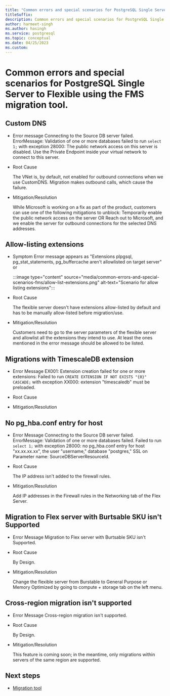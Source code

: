 ```yaml
---
title: "Common errors and special scenarios for PostgreSQL Single Server to Flexible using the FMS migration tool"
titleSuffix: 
description: Common errors and special scenarios for PostgreSQL Single Server to Flexible using the FMS migration tool.
author: harmeet-singh
ms.author: hasingh
ms.service: postgresql
ms.topic: conceptual
ms.date: 04/25/2023
ms.custom:
---
```


# Common errors and special scenarios for PostgreSQL Single Server to Flexible using the FMS migration tool.

## Custom DNS

- Error message
    Connecting to the Source DB server failed. ErrorMessage: Validation of one or more databases failed to run `select 1;` with exception 28000: The public network access on this server is disabled. Use the Private Endpoint inside your virtual network to connect to this server.
    
- Root Cause
   
    The VNet is, by default, not enabled for outbound connections when we use CustomDNS. Migration makes outbound calls, which cause the failure.
    
- Mitigation/Resolution
   
    While Microsoft is working on a fix as part of the product, customers can use one of the following mitigations to unblock:
    Temporarily enable the public network access on the server
    OR
    Reach out to Microsoft, and we enable the server for outbound connections for the selected DNS addresses.
    
## Allow-listing extensions

- Symptom
    Error message appears as "Extensions plpgsql, pg_stat_statements, pg_buffercache aren't allowlisted on target server" or
    
    :::image type="content" source="media/common-errors-and-special-scenarios-fms/allow-list-extensions.png" alt-text="Scenario for allow listing extensions":::
    
- Root Cause
 
    The flexible server doesn't have extensions allow-listed by default and has to be manually allow-listed before migration/use.
    
- Mitigation/Resolution
   
    Customers need to go to the server parameters of the flexible server and allowlist all the extensions they intend to use. At least the ones mentioned in the error message should be allowed to be listed.

## Migrations with TimescaleDB extension

- Error Message 
    EX001: Extension creation failed for one or more extensions:
    Failed to run `CREATE EXTENSION IF NOT EXISTS "{0}" CASCADE;` with exception XX000: extension "timescaledb" must be preloaded.
    
- Root Cause
   
    <!-- TBA -->

- Mitigation/Resolution
   
    <!-- TBA -->

## No pg_hba.conf entry for host

- Error Message
    Connecting to the Source DB server failed. ErrorMessage: Validation of one or more databases failed. Failed to run `select 1;` with exception 28000: no pg_hba.conf entry for host "xx.xx.xx.xx", the user "username," database "postgres," SSL on Parameter name: SourceDBServerResourceId.

- Root Cause
   
    The IP address isn't added to the firewall rules.

- Mitigation/Resolution
   
    Add IP addresses in the Firewall rules in the Networking tab of the Flex Server.

## Migration to Flex server with Burtsable SKU isn't Supported

- Error Message
    Migration to Flex server with Burtsable SKU isn't Supported.

- Root Cause
   
    By Design.

- Mitigation/Resolution
   
    Change the flexible server from Burstable to General Purpose or Memory Optimized by going to compute + storage tab on the left menu.
 
## Cross-region migration isn't supported

- Error Message
    Cross-region migration isn't supported.

- Root Cause
   
    By Design.

- Mitigation/Resolution
   
    This feature is coming soon; in the meantime, only migrations within servers of the same region are supported.

## Next steps

- [Migration tool](concepts-single-to-flexible.md)